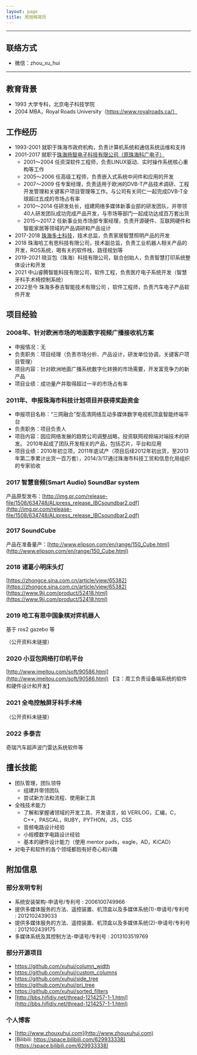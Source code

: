 ```yaml
---
layout: page
title: 周旭辉简历
---
```


---

## 联络方式
- 微信：zhou_xu_hui

---

## 教育背景

- 1993 大学专科，北京电子科技学院
- 2004 MBA，Royal Roads University（https://www.royalroads.ca/）

## 工作经历

- 1993-2001 就职于珠海市政府机构，负责计算机系统和通信系统运维和支持
- 2001-2017 就职于[珠海扬智电子科技有限公司（原珠海科广电子）](http://www.alitech.com)
  - 2001～2004 任资深软件工程师，负责LINUX驱动、实时操作系统核心重构等工作
  - 2005～2006 任高级工程师，负责嵌入式系统中间件和应用的开发
  - 2007～2009 任专案经理，负责适用于欧洲的DVB-T产品技术调研、工程开发管理和关键客户项目管理等工作。与公司有关同仁一起完成DVB-T全球超过五成的市场占有率
  - 2010～2014 任研发处长，组建网络多媒体新事业部的研发团队，并带领40人研发团队成功完成产品开发，与市场等部门一起成功达成百万套出货
  - 2015～2017.2 任新事业处市场部专案经理，负责开源硬件、互联网硬件和智能家居等领域的产品调研和产品设计
- 2017-2018 [珠海多士科技](http://www.moresmart.com)，技术总监，负责家居智慧照明产品的开发
- 2018 珠海哈工有思科技有限公司，技术副总监，负责工业机器人相关产品的开发，ROS系统，喝有关的软件栈，路径规划等
- 2019-2021 晓豆包（珠海）科技有限公司，联合创始人，负责智慧打印系统整体设计和开发
- 2021 中山睿腾智能科技有限公司，软件工程，负责医疗电子系统开发（智慧牙科手术椅控制系统）
- 2022至今 珠海多泰吉智能技术有限公司 ，软件工程师，负责汽车电子产品软件开发

## 项目经验

### 2008年、针对欧洲市场的地面数字视频广播接收机方案

- 申报情况：无
- 负责职务：项目经理（负责市场分析、产品设计，研发单位协调，关键客户项目管理）
- 项目内容：针对欧洲地面广播系统数字化转换的市场需要，开发富竞争力的新产品
- 项目业绩：成功量产并取得超过一半的市场占有率

### 2011年、申报珠海市科技计划项目并获得奖励资金

- 申报项目名称：“三网融合”型高清网络互动多媒体数字电视机顶盒智能终端平台
- 负责职务：项目负责人
- 项目内容：因应网络发展的趋势公司调整战略，投资联网视频端对端技术的研发。 2010年起成了团队开发相关的产品，包括芯片，平台和应用
- 项目业绩：2010年初立项，2011年底试产（项目后续2012年初出货，至2013年第二季累计出货一百万套），2014/3/17通过珠海市科技工贸和信息化局组织的专家验收

### 2017 智慧音频(Smart Audio) SoundBar system 

产品原型发布：[http://img.pr.com/release-file/1508/634748/ALipress_release_IBCsoundbar2.pdf](http://img.pr.com/release-file/1508/634748/ALipress_release_IBCsoundbar2.pdf)

### 2017 SoundCube 

产品在准备量产：[http://www.elipson.com/en/range/150_Cube.html](http://www.elipson.com/en/range/150_Cube.html)

### 2018 诸葛小明床头灯
[https://zhongce.sina.com.cn/article/view/65382](https://zhongce.sina.com.cn/article/view/65382)
[https://www.9ji.com/product/52418.html](https://www.9ji.com/product/52418.html)

### 2019 哈工有思中国象棋对弈机器人

基于 ros2 gazebo 等

（公开资料未链接）

### 2020 小豆包网络打印机平台

[http://www.imeitou.com/soft/90586.html](http://www.imeitou.com/soft/90586.html) 【注：周工负责设备端系统的软件和硬件设计和开发】

### 2021 全电控触屏牙科手术椅

（公开资料未链接）

### 2022 多泰吉

奇瑞汽车超声波门雷达系统软件等

## 擅长技能

- 团队管理，团队领导
  - 组建并带领团队
  - 尝试新方法和流程、使用新工具
- 全栈技术能力
  - 了解和掌握诸领域的开发工具、开发语言，如 VERILOG，汇编，C，C++，PASCAL，RUBY，PYTHON，JS，CSS
  - 音频电路设计经验
  - 小规模数字电路设计经验
  - 基本的硬件设计能力（使用 mentor pads，eagle，AD，KiCAD）
- 对电子和软件的各个领域都抱有好奇心和兴趣

## 附加信息

### 部分发明专利

* 系统安装架构-申请号/专利号 : 2006100749966 
* 提供多媒体服务的方法、遥控装置、机顶盒以及多媒体系统(1)-申请号/专利号 : 2012102439033 
* 提供多媒体服务的方法、遥控装置、机顶盒以及多媒体系统(2)-申请号/专利号 : 2012102439175 
* 多媒体系统及其控制方法-申请号/专利号 : 2013103519769 

### 部分开源项目
* [https://github.com/xuhui/column_width         ](https://github.com/xuhui/column_width)
* [https://github.com/xuhui/custom_columns       ](https://github.com/xuhui/custom_columns)
* [https://github.com/xuhui/side_tree            ](https://github.com/xuhui/side_tree)
* [https://github.com/xuhui/prj_tree             ](https://github.com/xuhui/prj_tree)
* [https://github.com/xuhui/sorted_filters       ](https://github.com/xuhui/sorted_filters)
* [http://bbs.hifidiy.net/thread-1214257-1-1.html](http://bbs.hifidiy.net/thread-1214257-1-1.html)

### 个人博客

* [http://www.zhouxuhui.com](http://www.zhouxuhui.com)
* [Bilibili: https://space.bilibili.com/629933338](https://space.bilibili.com/629933338)
  
